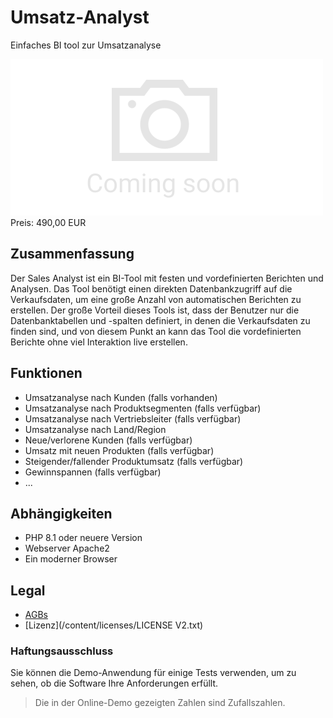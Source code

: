 # Umsatz-Analyst

Einfaches BI tool zur Umsatzanalyse

<div class="splash">
    <img alt="Splash" src="/tpl/img/placeholder_splash.png">
    <div class="price">Preis: 490,00 EUR</div>
    <div class="purchase">
        <!--<a class="button" href="#">Demo</a>
        <a class="button" href="#">Buy</a>-->
    </div>
</div>

## Zusammenfassung

Der Sales Analyst ist ein BI-Tool mit festen und vordefinierten Berichten und Analysen. Das Tool benötigt einen direkten Datenbankzugriff auf die Verkaufsdaten, um eine große Anzahl von automatischen Berichten zu erstellen. Der große Vorteil dieses Tools ist, dass der Benutzer nur die Datenbanktabellen und -spalten definiert, in denen die Verkaufsdaten zu finden sind, und von diesem Punkt an kann das Tool die vordefinierten Berichte ohne viel Interaktion live erstellen.

## Funktionen

* Umsatzanalyse nach Kunden (falls vorhanden)
* Umsatzanalyse nach Produktsegmenten (falls verfügbar)
* Umsatzanalyse nach Vertriebsleiter (falls verfügbar)
* Umsatzanalyse nach Land/Region
* Neue/verlorene Kunden (falls verfügbar)
* Umsatz mit neuen Produkten (falls verfügbar)
* Steigender/fallender Produktumsatz (falls verfügbar)
* Gewinnspannen (falls verfügbar)
* ...

## Abhängigkeiten

* PHP 8.1 oder neuere Version
* Webserver Apache2
* Ein moderner Browser

## Legal

* [AGBs](/de/terms)
* [Lizenz](/content/licenses/LICENSE V2.txt)

### Haftungsausschluss

Sie können die Demo-Anwendung für einige Tests verwenden, um zu sehen, ob die Software Ihre Anforderungen erfüllt.

> Die in der Online-Demo gezeigten Zahlen sind Zufallszahlen.
